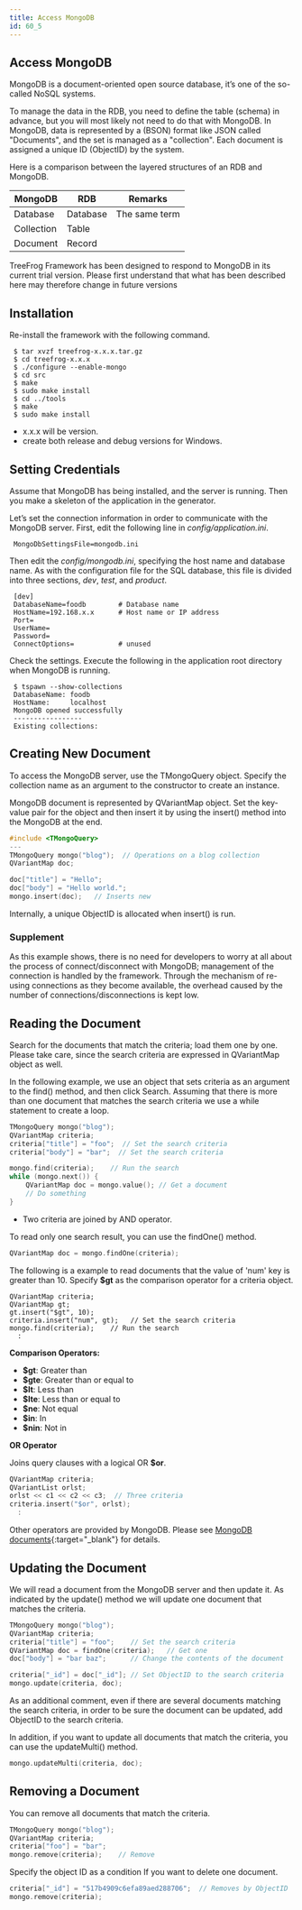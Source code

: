 ```yaml
---
title: Access MongoDB
id: 60_5
---
```


## Access MongoDB

MongoDB is a document-oriented open source database, it’s one of the so-called NoSQL systems.

To manage the data in the RDB, you need to define the table (schema) in advance, but you will most likely not need to do that with MongoDB. In MongoDB, data is represented by a (BSON) format like JSON called "Documents", and the set is managed as a "collection". Each document is assigned a unique ID (ObjectID) by the system.

Here is a comparison between the layered structures of an RDB and MongoDB.

<div class="table-div">

| MongoDB    | RDB      | Remarks       |
|------------|----------|---------------|
| Database   | Database | The same term |
| Collection | Table    |               |
| Document   | Record   |               |

</div>

TreeFrog Framework has been designed to respond to MongoDB in its current trial version. Please first understand that what has been described here may therefore change in future versions

## Installation

Re-install the framework with the following command.

```
 $ tar xvzf treefrog-x.x.x.tar.gz
 $ cd treefrog-x.x.x
 $ ./configure --enable-mongo
 $ cd src
 $ make
 $ sudo make install
 $ cd ../tools
 $ make
 $ sudo make install
```

- x.x.x will be version.
- create both release and debug versions for Windows.

## Setting Credentials

Assume that MongoDB has being installed, and the server is running. Then you make a skeleton of the application in the generator.

Let’s set the connection information in order to communicate with the MongoDB server. First, edit the following line in *config/application.ini*.

```
 MongoDbSettingsFile=mongodb.ini
``` 
 
Then edit the *config/mongodb.ini*, specifying the host name and database name. As with the configuration file for the SQL database, this file is divided into three sections, *dev*, *test*, and *product*.
 
```
 [dev]
 DatabaseName=foodb        # Database name
 HostName=192.168.x.x      # Host name or IP address
 Port=
 UserName=
 Password=                    
 ConnectOptions=           # unused
```

Check the settings. Execute the following in the application root directory when MongoDB is running.

```
 $ tspawn --show-collections
 DatabaseName: foodb
 HostName:     localhost
 MongoDB opened successfully
 -----------------
 Existing collections:
```

## Creating New Document

To access the MongoDB server, use the TMongoQuery object. Specify the collection name as an argument to the constructor to create an instance.

MongoDB document is represented by QVariantMap object. Set the key-value pair for the object and then insert it by using the insert() method into the MongoDB at the end.

```c++
#include <TMongoQuery>
---  
TMongoQuery mongo("blog");  // Operations on a blog collection
QVariantMap doc;

doc["title"] = "Hello";
doc["body"] = "Hello world.";
mongo.insert(doc);   // Inserts new
```

Internally, a unique ObjectID is allocated when insert() is run.

### Supplement

As this example shows, there is no need for developers to worry at all about the process of connect/disconnect with MongoDB; management of the connection is handled by the framework. Through the mechanism of re-using connections as they become available, the overhead caused by the number of connections/disconnections is kept low.
 
## Reading the Document

Search for the documents that match the criteria; load them one by one. Please take care, since the search criteria are expressed in QVariantMap object as well.

In the following example, we use an object that sets criteria as an argument to the find() method, and then click Search. Assuming that there is more than one document that matches the search criteria we use a while statement to create a loop.

```c++
TMongoQuery mongo("blog"); 
QVariantMap criteria;
criteria["title"] = "foo";  // Set the search criteria
criteria["body"] = "bar";  // Set the search criteria

mongo.find(criteria);    // Run the search
while (mongo.next()) {
    QVariantMap doc = mongo.value(); // Get a document
    // Do something
}
```
 
- Two criteria are joined by AND operator.

To read only one search result, you can use the findOne() method.

```c++
QVariantMap doc = mongo.findOne(criteria);
``` 

The following is a example to read documents that the value of 'num' key is greater than 10. Specify **$gt** as the comparison operator for a criteria object.

```
QVariantMap criteria;
QVariantMap gt;
gt.insert("$gt", 10);
criteria.insert("num", gt);   // Set the search criteria
mongo.find(criteria);    // Run the search
  :
```

**Comparison Operators:**

* **$gt**: Greater than
* **$gte**: Greater than or equal to
* **$lt**: Less than
* **$lte**: Less than or equal to
* **$ne**: Not equal
* **$in**: In
* **$nin**: Not in

**OR Operator**

Joins query clauses with a logical OR **$or**.

```c++
QVariantMap criteria;
QVariantList orlst;
orlst << c1 << c2 << c3;  // Three criteria
criteria.insert("$or", orlst);
  :
```

Other operators are provided by MongoDB. Please see [MongoDB documents](http://docs.mongodb.org/manual/reference/operator/nav-query/){:target="_blank"} for details.

## Updating the Document

We will read a document from the MongoDB server and then update it. As indicated by the update() method we will update one document that matches the criteria.

```c++
TMongoQuery mongo("blog"); 
QVariantMap criteria;
criteria["title"] = "foo";    // Set the search criteria
QVariantMap doc = findOne(criteria);   // Get one
doc["body"] = "bar baz";      // Change the contents of the document

criteria["_id"] = doc["_id"]; // Set ObjectID to the search criteria  
mongo.update(criteria, doc);
```

As an additional comment, even if there are several documents matching the search criteria, in order to be sure the document can be updated, add ObjectID to the search criteria.

In addition, if you want to update all documents that match the criteria, you can use the updateMulti() method.

```c++
mongo.updateMulti(criteria, doc);
```

## Removing a Document

You can remove all documents that match the criteria.

```c++
TMongoQuery mongo("blog");
QVariantMap criteria;
criteria["foo"] = "bar";
mongo.remove(criteria);    // Remove
```

Specify the object ID as a condition If you want to delete one document.

```c++
criteria["_id"] = "517b4909c6efa89aed288706";  // Removes by ObjectID
mongo.remove(criteria);
```